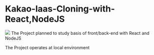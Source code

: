 # Kakao-laas-Cloning-with-React,NodeJS
<img src="https://img.shields.io/badge/React-3776AB?style=for-the-badge&logo=React&logoColor=white">
The Project planned to study basis of front/back-end with React and NodeJS 



The Project operates at local environment

